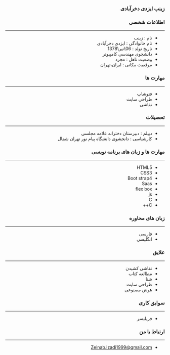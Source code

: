 <style type="text/css">
body{
 direction:rtl;
}
</style>

### زینب ایزدی دخرآبادی

### اطلاعات شخصی

---
+ نام : زینب
+ نام خانوادگی : ایزدی دخرآبادی
+ تاریخ تولد : 06\تیر\1378
+ دانشجوی مهندسی کامپیوتر 
+ وضعیت تاهل : مجرد
+ موقعیت مکانی : ایران،تهران


### مهارت ها

---
+ فتوشاپ
+ طراحی سایت
+ نقاشی

### تحصیلات

---
+ دیپلم : دبیرستان دخترانه علامه مجلسی
+ کارشناسی : 
دانجشوی دانشگاه پیام نور تهران شمال 


### مهارت ها و زبان های برنامه نویسی 

---
+ HTML5
+ CSS3
+ Boot strap4
+ Saas
+ flex box
+ js
+ C
+ C++

### زبان های محاوره

---
+ فارسی
+ انگلیسی

### علایق

---
+ نقاشی کشیدن 
+ مطالعه کتاب 
+ شنا
+ طراحی سایت
+ هوش مصنوعی

### سوابق کاری

---
+ فریلنسر

### ارتباط با من

---
+ Zeinab.izadi1999@gmail.com


